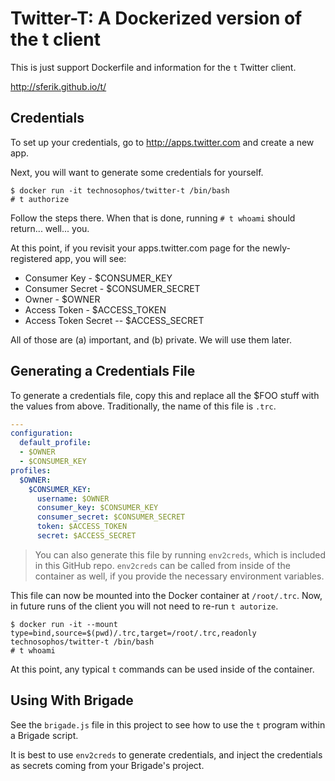 # Twitter-T: A Dockerized version of the t client

This is just support Dockerfile and information for the `t` Twitter client.

http://sferik.github.io/t/

## Credentials

To set up your credentials, go to http://apps.twitter.com and create a new app.

Next, you will want to generate some credentials for yourself.

```console
$ docker run -it technosophos/twitter-t /bin/bash
# t authorize
```

Follow the steps there. When that is done, running `# t whoami` should return... well... you.

At this point, if you revisit your apps.twitter.com page for the newly-registered
app, you will see:

- Consumer Key - $CONSUMER_KEY
- Consumer Secret - $CONSUMER_SECRET
- Owner - $OWNER
- Access Token - $ACCESS_TOKEN
- Access Token Secret -- $ACCESS_SECRET

All of those are (a) important, and (b) private. We will use them later.

## Generating a Credentials File

To generate a credentials file, copy this and replace all the $FOO stuff with
the values from above. Traditionally, the name of this file is `.trc`.

```yaml
---
configuration:
  default_profile:
  - $OWNER
  - $CONSUMER_KEY
profiles:
  $OWNER:
    $CONSUMER_KEY:
      username: $OWNER
      consumer_key: $CONSUMER_KEY
      consumer_secret: $CONSUMER_SECRET
      token: $ACCESS_TOKEN
      secret: $ACCESS_SECRET
```

> You can also generate this file by running `env2creds`, which is included in this GitHub repo.
> `env2creds` can be called from inside of the container as well, if you provide
> the necessary environment variables.

This file can now be mounted into the Docker container at `/root/.trc`. Now, in
future runs of the client you will not need to re-run `t autorize`.

```console
$ docker run -it --mount type=bind,source=$(pwd)/.trc,target=/root/.trc,readonly  technosophos/twitter-t /bin/bash
# t whoami
```

At this point, any typical `t` commands can be used inside of the container.

## Using With Brigade

See the `brigade.js` file in this project to see how to use the `t` program within
a Brigade script.

It is best to use `env2creds` to generate credentials, and inject the credentials
as secrets coming from your Brigade's project.
